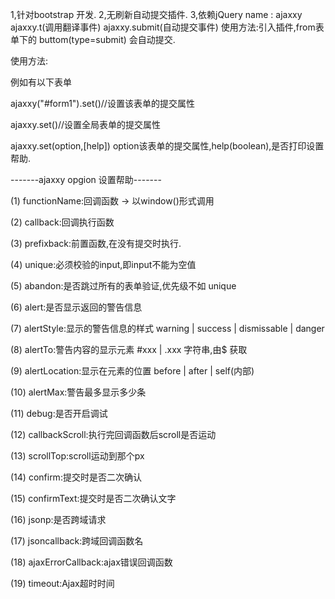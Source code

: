 1,针对bootstrap 开发.
2,无刷新自动提交插件.
3,依赖jQuery name : ajaxxy ajaxxy.t(调用翻译事件) ajaxxy.submit(自动提交事件)
使用方法:引入插件,from表单下的 buttom(type=submit) 会自动提交.

使用方法:
<script src="ajaxxy.js" type="text/javascript"></script>
例如有以下表单
<form id="form1"></form>
ajaxxy("#form1").set()//设置该表单的提交属性

ajaxxy.set()//设置全局表单的提交属性

ajaxxy.set(option,[help]) option该表单的提交属性,help(boolean),是否打印设置帮助.

-------ajaxxy opgion 设置帮助-------

 (1) functionName:回调函数 -> 以window()形式调用

 (2) callback:回调执行函数

 (3) prefixback:前置函数,在没有提交时执行.

 (4) unique:必须校验的input,即input不能为空值

 (5) abandon:是否跳过所有的表单验证,优先级不如 unique

 (6) alert:是否显示返回的警告信息

 (7) alertStyle:显示的警告信息的样式 warning | success | dismissable | danger

 (8) alertTo:警告内容的显示元素 #xxx | .xxx 字符串,由$ 获取

 (9) alertLocation:显示在元素的位置 before | after | self(内部)

 (10) alertMax:警告最多显示多少条

 (11) debug:是否开启调试

 (12) callbackScroll:执行完回调函数后scroll是否运动

 (13) scrollTop:scroll运动到那个px

 (14) confirm:提交时是否二次确认

 (15) confirmText:提交时是否二次确认文字

 (16) jsonp:是否跨域请求

 (17) jsoncallback:跨域回调函数名

 (18) ajaxErrorCallback:ajax错误回调函数

 (19) timeout:Ajax超时时间

